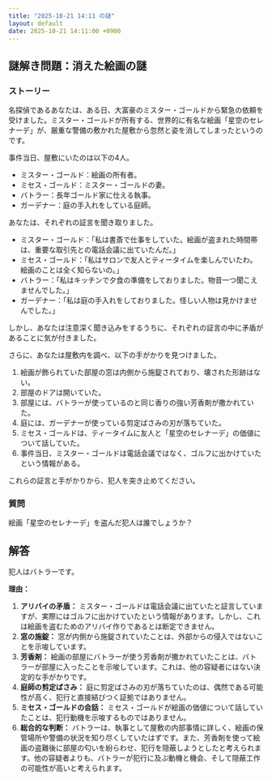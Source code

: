 ```yaml
---
title: "2025-10-21 14:11 の謎"
layout: default
date: 2025-10-21 14:11:00 +0900
---
```

## 謎解き問題：消えた絵画の謎

### ストーリー

名探偵であるあなたは、ある日、大富豪のミスター・ゴールドから緊急の依頼を受けました。ミスター・ゴールドが所有する、世界的に有名な絵画「星空のセレナーデ」が、厳重な警備の敷かれた屋敷から忽然と姿を消してしまったというのです。

事件当日、屋敷にいたのは以下の4人。

*   ミスター・ゴールド：絵画の所有者。
*   ミセス・ゴールド：ミスター・ゴールドの妻。
*   バトラー：長年ゴールド家に仕える執事。
*   ガーデナー：庭の手入れをしている庭師。

あなたは、それぞれの証言を聞き取りました。

*   ミスター・ゴールド：「私は書斎で仕事をしていた。絵画が盗まれた時間帯は、重要な取引先との電話会議に出ていたんだ。」
*   ミセス・ゴールド：「私はサロンで友人とティータイムを楽しんでいたわ。絵画のことは全く知らないの。」
*   バトラー：「私はキッチンで夕食の準備をしておりました。物音一つ聞こえませんでした。」
*   ガーデナー：「私は庭の手入れをしておりました。怪しい人物は見かけませんでした。」

しかし、あなたは注意深く聞き込みをするうちに、それぞれの証言の中に矛盾があることに気が付きました。

さらに、あなたは屋敷内を調べ、以下の手がかりを見つけました。

1.  絵画が飾られていた部屋の窓は内側から施錠されており、壊された形跡はない。
2.  部屋のドアは開いていた。
3.  部屋には、バトラーが使っているのと同じ香りの強い芳香剤が撒かれていた。
4.  庭には、ガーデナーが使っている剪定ばさみの刃が落ちていた。
5.  ミセス・ゴールドは、ティータイムに友人と「星空のセレナーデ」の価値について話していた。
6.  事件当日、ミスター・ゴールドは電話会議ではなく、ゴルフに出かけていたという情報がある。

これらの証言と手がかりから、犯人を突き止めてください。

### 質問

絵画「星空のセレナーデ」を盗んだ犯人は誰でしょうか？

## 解答

犯人はバトラーです。

**理由：**

1.  **アリバイの矛盾：** ミスター・ゴールドは電話会議に出ていたと証言していますが、実際にはゴルフに出かけていたという情報があります。しかし、これは絵画を盗むためのアリバイ作りであるとは断定できません。
2.  **窓の施錠：** 窓が内側から施錠されていたことは、外部からの侵入ではないことを示唆しています。
3.  **芳香剤：** 絵画の部屋にバトラーが使う芳香剤が撒かれていたことは、バトラーが部屋に入ったことを示唆しています。これは、他の容疑者にはない決定的な手がかりです。
4.  **庭師の剪定ばさみ：** 庭に剪定ばさみの刃が落ちていたのは、偶然である可能性が高く、犯行と直接結びつく証拠ではありません。
5.  **ミセス・ゴールドの会話：** ミセス・ゴールドが絵画の価値について話していたことは、犯行動機を示唆するものではありません。
6.  **総合的な判断：** バトラーは、執事として屋敷の内部事情に詳しく、絵画の保管場所や警備の状況を知り尽くしていたはずです。また、芳香剤を使って絵画の盗難後に部屋の匂いを紛らわせ、犯行を隠蔽しようとしたと考えられます。他の容疑者よりも、バトラーが犯行に及ぶ動機と機会、そして隠蔽工作の可能性が高いと考えられます。
